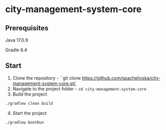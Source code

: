 # city-management-system-core

## Prerequisites

Java 17.0.9

Gradle 8.4

## Start

1. Clone the repository - ``git clone https://github.com/spacheliyska/city-management-system-core.git`
2. Navigate to the project folder - `cd city-management-system-core`
3. Build the project
```bash
./gradlew clean build
```
4. Start the project
```bash
./gradlew bootRun
```
